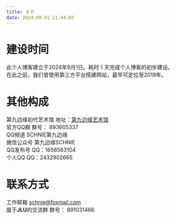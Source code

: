 ```yaml
---
title: 关于
date: 2024-09-01 11:44:03
---
```

# 建设时间
此个人博客建立于2024年9月1日。耗时 1 天完成个人博客的初步建设。
\
在此之前，我们曾使用第三方平台搭建网站，最早可定位至2019年。

# 其他构成
第九边缘初代艺术馆
地址：[第九边缘艺术馆](https://kg2432902665-5.icoc.me/ "第九边缘艺术馆")
\
官方QQ群
群号： 893605337
\
QQ频道
SCHNIE第九边缘
\
微信公众号
第九边缘SCHNIE
\
QQ发布号
QQ：1656563104
\
个人QQ
QQ：2432902665
# 联系方式
工作邮箱
schnie@foxmail.com
\
属于**JLU**的交流群
群号： 891031466

